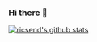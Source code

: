 ### Hi there 👋

<!--
**ricsend/ricsend** is a ✨ _special_ ✨ repository because its `README.md` (this file) appears on your GitHub profile.

Here are some ideas to get you started:

- 🔭 I’m currently working on ...
- 🌱 I’m currently learning ...
- 👯 I’m looking to collaborate on ...
- 🤔 I’m looking for help with ...
- 💬 Ask me about ...
- 📫 How to reach me: ...
- 😄 Pronouns: ...
- ⚡ Fun fact: ...
-->

[![ricsend's github stats](https://github-readme-stats.vercel.app/api?username=ricsend&show_icons=true&theme=highcontrast)](https://github.com/ricsend/)
